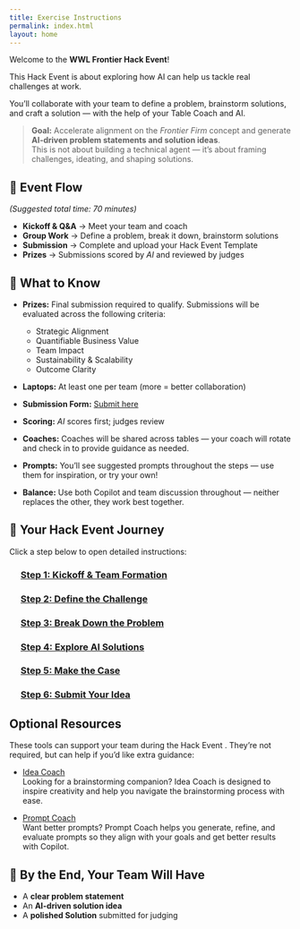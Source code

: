 ```yaml
---
title: Exercise Instructions
permalink: index.html
layout: home
---
```


Welcome to the **WWL Frontier Hack Event**!  

This Hack Event  is about exploring how AI can help us tackle real challenges at work.  

You’ll collaborate with your team to define a problem, brainstorm solutions, and craft a solution — with the help of your Table Coach and AI.  

> **Goal:** Accelerate alignment on the *Frontier Firm* concept and generate **AI-driven problem statements and solution ideas**.  
> This is not about building a technical agent — it’s about framing challenges, ideating, and shaping solutions.  

## 🔄 Event Flow

*(Suggested total time: 70 minutes)*

- **Kickoff & Q&A** → Meet your team and coach  
- **Group Work** → Define a problem, break it down, brainstorm solutions  
- **Submission** → Complete and upload your Hack Event Template  
- **Prizes** → Submissions scored by *AI* and reviewed by judges  

## 📝 What to Know

- **Prizes:** Final submission required to qualify. Submissions will be evaluated across the following criteria:

    - Strategic Alignment  
    - Quantifiable Business Value  
    - Team Impact  
    - Sustainability & Scalability  
    - Outcome Clarity

- **Laptops:** At least one per team (more = better collaboration)  
- **Submission Form:** <a href="https://microsoftapc.sharepoint.com/teams/SyncWeekHack/_layouts/15/listforms.aspx?cid=NmEzYTBhM2MtODNhMi00M2IwLTk5ZGQtZmYzMGZiMTQyYTdi&nav=YjJlZjI3MWItODgxNy00NmE1LTliNzItOWJmMjJkOTY2NTZh" target="_blank">Submit here</a>
- **Scoring:** *AI* scores first; judges review
- **Coaches:** Coaches will be shared across tables — your coach will rotate and check in to provide guidance as needed.  
- **Prompts:** You’ll see suggested prompts throughout the steps — use them for inspiration, or try your own!
- **Balance:** Use both Copilot and team discussion throughout — neither replaces the other, they work best together.

## 🚀 Your Hack Event  Journey

Click a step below to open detailed instructions:  

<div style="margin-left: 20px;">
  <h3><a href="Instructions/Labs/1-kickoff-and-team-formation.html">Step 1: Kickoff & Team Formation</a></h3>
  <h3><a href="Instructions/Labs/2-define-the-challenge.html">Step 2: Define the Challenge</a></h3>
  <h3><a href="Instructions/Labs/3-break-down-the-problem.html">Step 3: Break Down the Problem</a></h3>
  <h3><a href="Instructions/Labs/4-explore-ai-solutions.html">Step 4: Explore AI Solutions</a></h3>
  <h3><a href="Instructions/Labs/5-make-the-case.html">Step 5: Make the Case</a></h3>
  <h3><a href="Instructions/Labs/6-submit-your-idea.html">Step 6: Submit Your Idea</a></h3>
</div>

## Optional Resources  

These tools can support your team during the Hack Event . They’re not required, but can help if you’d like extra guidance:

- <a href="https://m365.cloud.microsoft/chat/?titleId=P_be483bea-dc19-b6ae-1d69-fde1f2c7b661" target="_blank">Idea Coach</a><br>
  Looking for a brainstorming companion? Idea Coach is designed to inspire creativity and help you navigate the brainstorming process with ease.

- <a href="https://appsource.microsoft.com/en-us/product/office/WA200007578" target="_blank">Prompt Coach</a><br>
  Want better prompts? Prompt Coach helps you generate, refine, and evaluate prompts so they align with your goals and get better results with Copilot.  

## 🎯 By the End, Your Team Will Have

- A **clear problem statement**  
- An **AI-driven solution idea**  
- A **polished Solution** submitted for judging  
